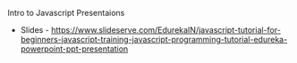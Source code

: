 Intro to Javascript Presentaions

- Slides - https://www.slideserve.com/EdurekaIN/javascript-tutorial-for-beginners-javascript-training-javascript-programming-tutorial-edureka-powerpoint-ppt-presentation


